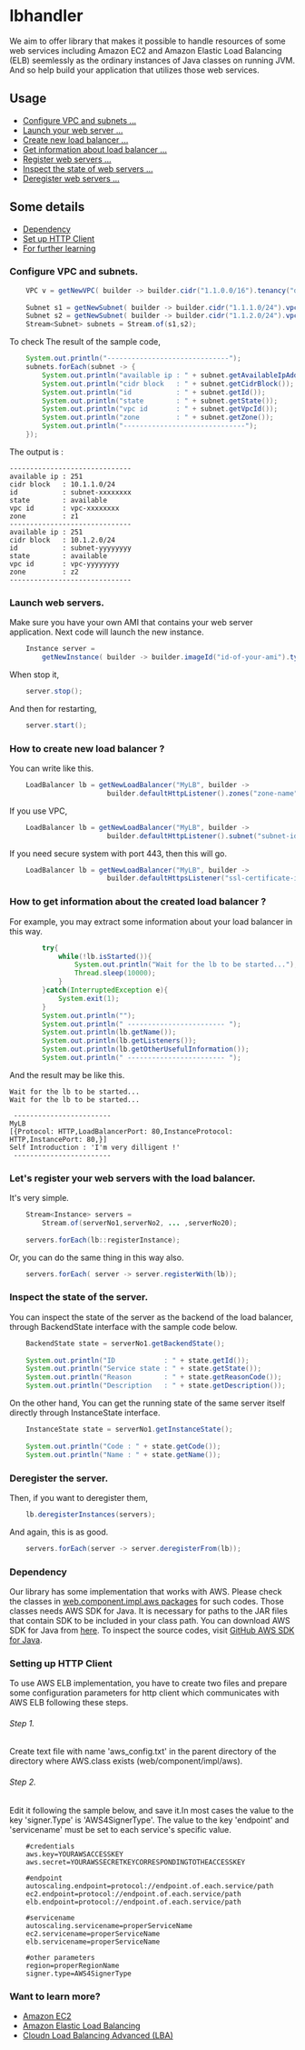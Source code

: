 lbhandler
=========

We aim to offer library that makes it possible to handle resources of some web services including Amazon EC2 and Amazon Elastic Load Balancing (ELB) seemlessly as the ordinary instances of Java classes on running JVM. And so help build your application that utilizes those web services.


## Usage

 * [Configure VPC and subnets ...](#configure-vpc-and-subnets)
 * [Launch your web server ...](#launch-web-servers)
 * [Create new load balancer ...](#how-to-create-new-load-balancer-)
 * [Get information about load balancer ...](#how-to-get-information-about-the-created-load-balancer-)
 * [Register web servers ...](#lets-register-your-web-servers-with-the-load-balancer)
 * [Inspect the state of web servers ...](#inspect-the-state-of-the-server)
 * [Deregister web servers ...](#deregister-the-server)

## Some details

 * [Dependency](#dependency)
 * [Set up HTTP Client](#setting-up-http-client)
 * [For further learning](#want-to-learn-elb-or-lba-)

### Configure VPC and subnets.

```java
    VPC v = getNewVPC( builder -> builder.cidr("1.1.0.0/16").tenancy("default") );
    
    Subnet s1 = getNewSubnet( builder -> builder.cidr("1.1.1.0/24").vpc(v.getId()).zone("z1"));
    Subnet s2 = getNewSubnet( builder -> builder.cidr("1.1.2.0/24").vpc(v.getId()).zone("z2"));
    Stream<Subnet> subnets = Stream.of(s1,s2);
```

To check The result of the sample code,
```java
    System.out.println("------------------------------");
    subnets.forEach(subnet -> {
        System.out.println("available ip : " + subnet.getAvailableIpAddressCount());
        System.out.println("cidr block   : " + subnet.getCidrBlock());
        System.out.println("id           : " + subnet.getId());
        System.out.println("state        : " + subnet.getState());
        System.out.println("vpc id       : " + subnet.getVpcId());
        System.out.println("zone         : " + subnet.getZone());
        System.out.println("------------------------------");
    });
```

The output is :

    ------------------------------
    available ip : 251
    cidr block   : 10.1.1.0/24
    id           : subnet-xxxxxxxx
    state        : available
    vpc id       : vpc-xxxxxxxx
    zone         : z1
    ------------------------------
    available ip : 251
    cidr block   : 10.1.2.0/24
    id           : subnet-yyyyyyyy
    state        : available
    vpc id       : vpc-yyyyyyyy
    zone         : z2
    ------------------------------


### Launch web servers.

Make sure you have your own AMI that contains your web server application. Next code will launch the new instance.

```java
    Instance server = 
        getNewInstance( builder -> builder.imageId("id-of-your-ami").type("instance.type") );
```

When stop it,
```java
    server.stop();
```

And then for restarting,
```java
    server.start();
```

### How to create new load balancer ?

You can write like this.

```java
    LoadBalancer lb = getNewLoadBalancer("MyLB", builder -> 
                        builder.defaultHttpListener().zones("zone-name") );
```

If you use VPC,

```java
    LoadBalancer lb = getNewLoadBalancer("MyLB", builder -> 
                        builder.defaultHttpListener().subnet("subnet-id") );
```

If you need secure system with port 443, then this will go.

```java
    LoadBalancer lb = getNewLoadBalancer("MyLB", builder -> 
                        builder.defaultHttpsListener("ssl-certificate-id").build();
```

### How to get information about the created load balancer ?

For example, you may extract some information about your load balancer in this way.

```java
        try{
            while(!lb.isStarted()){
                System.out.println("Wait for the lb to be started...");
                Thread.sleep(10000);
            }
        }catch(InterruptedException e){
            System.exit(1);
        }
        System.out.println("");
        System.out.println(" ------------------------ ");
        System.out.println(lb.getName());
        System.out.println(lb.getListeners());
        System.out.println(lb.getOtherUsefulInformation());
        System.out.println(" ------------------------ ");
```

And the result may be like this.

    Wait for the lb to be started...
    Wait for the lb to be started...
    
     ------------------------ 
    MyLB
    [{Protocol: HTTP,LoadBalancerPort: 80,InstanceProtocol: HTTP,InstancePort: 80,}]
    Self Introduction : 'I'm very dilligent !'
     ------------------------ 


### Let's register your web servers with the load balancer.

It's very simple.

```java
    Stream<Instance> servers = 
        Stream.of(serverNo1,serverNo2, ... ,serverNo20);
        
    servers.forEach(lb::registerInstance);
```

Or, you can do the same thing in this way also.

```java
    servers.forEach( server -> server.registerWith(lb));
```

### Inspect the state of the server.

You can inspect the state of the server as the backend of the load balancer, through BackendState interface with the sample code below.

```java
    BackendState state = serverNo1.getBackendState();
    
    System.out.println("ID            : " + state.getId());
    System.out.println("Service state : " + state.getState());
    System.out.println("Reason        : " + state.getReasonCode());
    System.out.println("Description   : " + state.getDescription());
```

On the other hand, You can get the running state of the same server itself directly through InstanceState interface.

```java
    InstanceState state = serverNo1.getInstanceState();
    
    System.out.println("Code : " + state.getCode());
    System.out.println("Name : " + state.getName());
```

### Deregister the server.

Then, if you want to deregister them,

```java
    lb.deregisterInstances(servers);
```

And again, this is as good.

```java
    servers.forEach(server -> server.deregisterFrom(lb));
```

### Dependency

Our library has some implementation that works with AWS. Please check the classes in [web.component.impl.aws packages](https://github.com/Hiroshi1978/lbhandler/tree/master/src/web/component/impl/aws) for such codes. Those classes needs AWS SDK for Java. It is necessary for paths to the JAR files that contain SDK to be included in your class path.
You can download AWS SDK for Java from [here](https://aws.amazon.com/jp/sdkforjava/).
To inspect the source codes, visit [GitHub AWS SDK for Java](https://github.com/aws/aws-sdk-java).

### Setting up HTTP Client

To use AWS ELB implementation, you have to create two files and prepare some configuration parameters for http client which communicates with AWS ELB following these steps.

###### Step 1. 
Create text file with name 'aws_config.txt' in the parent directory of the directory where AWS.class exists (web/component/impl/aws).

###### Step 2. 
Edit it following the sample below, and save it.In most cases the value to the key 'signer.Type' is 'AWS4SignerType'. The value to the key 'endpoint' and 'servicename' must be set to each service's specific value. 

```
    #credentials
    aws.key=YOURAWSACCESSKEY
    aws.secret=YOURAWSSECRETKEYCORRESPONDINGTOTHEACCESSKEY

    #endpoint
    autoscaling.endpoint=protocol://endpoint.of.each.service/path
    ec2.endpoint=protocol://endpoint.of.each.service/path
    elb.endpoint=protocol://endpoint.of.each.service/path

    #servicename
    autoscaling.servicename=properServiceName
    ec2.servicename=properServiceName
    elb.servicename=properServiceName

    #other parameters
    region=properRegionName
    signer.type=AWS4SignerType
```

### Want to learn more?

 * [Amazon EC2](http://aws.amazon.com/jp/ec2/)
 * [Amazon Elastic Load Balancing](http://aws.amazon.com/jp/elasticloadbalancing/)
 * [Cloudn Load Balancing Advanced (LBA)](http://www.ntt.com/cloudn/data/lba.html)
